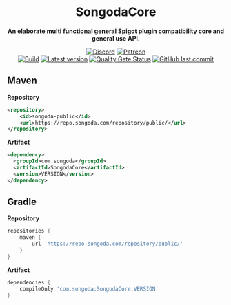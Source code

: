<!--suppress HtmlDeprecatedAttribute -->
<div align="center">

# SongodaCore

**An elaborate multi functional general Spigot plugin compatibility core and general use API.**

<!-- Shields -->
[![Discord](https://img.shields.io/discord/293212540723396608?color=7289DA&label=Discord&logo=discord&logoColor=7289DA)](https://discord.gg/songoda)
[![Patreon](https://img.shields.io/badge/-Support_on_Patreon-F96854.svg?logo=patreon&style=flat&logoColor=white)](https://www.patreon.com/join/songoda)
<br>
[![Build](https://github.com/songoda/SongodaCore/actions/workflows/maven.yml/badge.svg)](https://github.com/songoda/SongodaCore/actions/workflows/maven.yml)
[![Latest version](https://img.shields.io/nexus/public/com.songoda/SongodaCore?label=Latest%20version&server=https%3A%2F%2Frepo.songoda.com%2F)](https://repo.songoda.com/#browse/browse:public:com%2Fsongoda%2FSongodaCore)
[![Quality Gate Status](https://sonarcloud.io/api/project_badges/measure?project=songoda_SongodaCore&metric=alert_status)](https://sonarcloud.io/dashboard?id=songoda_SongodaCore)
[![GitHub last commit](https://img.shields.io/github/last-commit/songoda/SongodaCore?label=Last+commit)](https://github.com/songoda/SongodaCore/commits)
</div>

<!-- TODO:
## Documentation

JavaDocs are hosted at ???.
-->

## Maven
**Repository**
```xml
<repository>
    <id>songoda-public</id>
    <url>https://repo.songoda.com/repository/public/</url>
</repository>
```

**Artifact**
```xml
<dependency>
  <groupId>com.songoda</groupId>
  <artifactId>SongodaCore</artifactId>
  <version>VERSION</version>
</dependency>
 ```


## Gradle
**Repository**
```groovy
repositories {
    maven {
        url 'https://repo.songoda.com/repository/public/'
    }
}
```

**Artifact**
```groovy
dependencies {
    compileOnly 'com.songoda:SongodaCore:VERSION'
}
```

